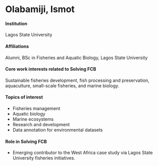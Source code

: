 # Olabamiji, Ismot

#### Institution

Lagos State University

#### Affiliations

Alumni, BSc in Fisheries and Aquatic Biology, Lagos State University

#### Core work interests related to Solving FCB

Sustainable fisheries development, fish processing and preservation, aquaculture, small-scale fisheries, and marine biology.

#### Topics of interest

* Fisheries management
* Aquatic biology
* Marine ecosystems
* Research and development
* Data annotation for environmental datasets

#### Role in Solving FCB

* Emerging contributor to the West Africa case study via Lagos State University fisheries initiatives.
